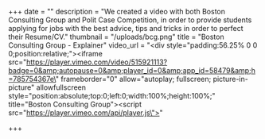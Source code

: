 +++
date = ""
description = "We created a video with both Boston Consulting Group and Polit Case Competition, in order to provide students applying for jobs with the best advice, tips and tricks in order to perfect their Resume/CV."
thumbnail = "/uploads/bcg.png"
title = "Boston Consulting Group - Explainer"
video_url = "<div style=\"padding:56.25% 0 0 0;position:relative;\"><iframe src=\"https://player.vimeo.com/video/515921113?badge=0&amp;autopause=0&amp;player_id=0&amp;app_id=58479&amp;h=785754367e\" frameborder=\"0\" allow=\"autoplay; fullscreen; picture-in-picture\" allowfullscreen style=\"position:absolute;top:0;left:0;width:100%;height:100%;\" title=\"Boston Consulting Group\"></iframe></div><script src=\"https://player.vimeo.com/api/player.js\"></script>"

+++
